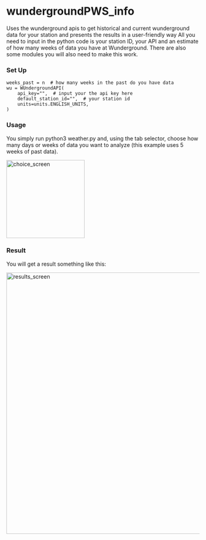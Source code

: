 # wundergroundPWS_info
Uses the wunderground apis to get historical and current wunderground data for your station and presents the results in a user-friendly way
All you need to input in the python code is your station ID, your API and an estimate of how many weeks of data you have at Wunderground.
There are also some modules you will also need to make this work.

### Set Up
    weeks_past = n  # how many weeks in the past do you have data
    wu = WUndergroundAPI(
        api_key="",  # input your the api key here
        default_station_id="",  # your station id
        units=units.ENGLISH_UNITS,
    )
    
### Usage

You simply run python3 weather.py and, using the tab selector, choose how many days or weeks of data you want to analyze (this example uses 5 weeks of past data). 

<img width="204" alt="choice_screen" src="https://user-images.githubusercontent.com/1487109/211220200-84bf69f5-339d-41f2-a5de-e79ca691b8fa.png">


### Result

You will get a result something like this:

<img width="683" alt="results_screen" src="https://user-images.githubusercontent.com/1487109/211218144-5b61b728-6748-4e8f-9396-1f53fd3089ec.png">
